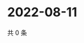 # 2022-08-11

共 0 条

<!-- BEGIN WEIBO -->
<!-- 最后更新时间 Thu Aug 11 2022 04:16:36 GMT+0800 (China Standard Time) -->

<!-- END WEIBO -->
